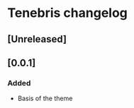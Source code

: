 <!-- Keep a Changelog guide -> https://keepachangelog.com -->

# Tenebris changelog

## [Unreleased]

## [0.0.1]
### Added
- Basis of the theme
